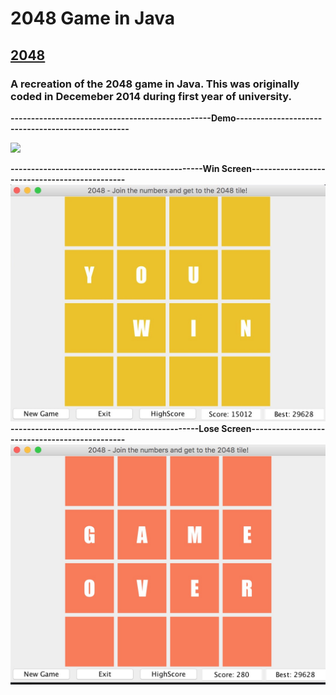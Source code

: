 # 2048 Game in Java

## [2048](https://github.com/AlisikanderAhmed/2048)
### A recreation of the 2048 game in Java. This was originally coded in Decemeber 2014 during first year of university.


**-------------------------------------------------Demo--------------------------------------------------**

<a href="https://github.com/AlisikanderAhmed/2048/blob/master/Images/demo.gif"><img src="https://github.com/AlisikanderAhmed/2048/blob/master/Images/demo.gif"></a>

**-----------------------------------------------Win Screen----------------------------------------------**
![Alt text](https://github.com/AlisikanderAhmed/2048/blob/master/Images/win.jpg)
**----------------------------------------------Lose Screen----------------------------------------------**
![Alt text](https://github.com/AlisikanderAhmed/2048/blob/master/Images/lose.jpg)
